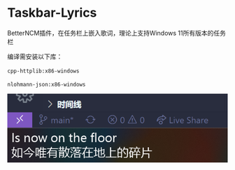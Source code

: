 # Taskbar-Lyrics

BetterNCM插件，在任务栏上嵌入歌词，理论上支持Windows 11所有版本的任务栏

编译需安装以下库：

`cpp-httplib:x86-windows`

`nlohmann-json:x86-windows`

![preview](dist/preview.png)
